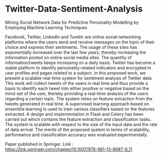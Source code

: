 # Twitter-Data-Sentiment-Analysis
Mining Social Network Data for Predictive Personality Modelling by Employing Machine Learning Techniques

Facebook, Twitter, LinkedIn and Tumblr are online social networking platforms where the users send and receive messages on the topic of their choice and express their sentiments. The usage of these sites has exponentially increased over the last few years, thereby increasing the information posted on online social media sites. The quantity of information/tweets keeps increasing on a daily basis. Twitter has become a stable platform to identify personality-related indicators and encrypted in user profiles and pages related to a subject. In this proposed work, we present a scalable real-time system for sentiment analysis of Twitter data. This work will collect tweets of the users in real time and thus provide a basis to identify each tweet into either positive or negative based on the mind-set of the user, thereby providing a real-time analysis of the users regarding a certain topic. The system relies on feature extraction from the tweets generated in real time. A supervised learning approach based on ensemble learning is used to train various classifiers based on the features extracted. A design and implementation in Flask and Celery has been carried out which contains the feature extraction and classification tasks. The system is scalable with respect to the size of the input data and the rate of data arrival. The merits of the proposed system in terms of scalability, performance and classification accuracy was evaluated experimentally.

Paper published in Springer.
Link : https://link.springer.com/chapter/10.1007/978-981-13-8687-9_11
